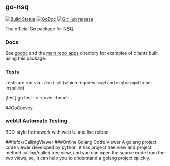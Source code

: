 ## go-nsq

[![Build Status](https://secure.travis-ci.org/nsqio/go-nsq.svg?branch=master)][travis] [![GoDoc](https://godoc.org/github.com/nsqio/go-nsq?status.svg)](https://godoc.org/github.com/nsqio/go-nsq) [![GitHub release](https://img.shields.io/github/release/nsqio/go-nsq.svg)](https://github.com/nsqio/go-nsq/releases/latest)

The official Go package for [NSQ][nsq].

### Docs

See [godoc][nsq_gopkgdoc] and the [main repo apps][apps] directory for examples of clients built
using this package.

### Tests

Tests are run via `./test.sh` (which requires `nsqd` and `nsqlookupd` to be installed).

[nsq]: https://github.com/nsqio/nsq
[nsq_gopkgdoc]: http://godoc.org/github.com/nsqio/go-nsq
[apps]: https://github.com/nsqio/nsq/tree/master/apps
[travis]: http://travis-ci.org/nsqio/go-nsq

[test] go test -v -cover -bench .


##GoConvey
### webUI Automate Testing
 BDD-style framework with web UI and live reload


##fiefdx/CallingViewer
###Online Golang Code Viewer
A golang project code viewer developed by python, it has project tree view and project method calling/called tree view, and you can open the source code from the two views, so, it can help you to understand a golang project quickly.